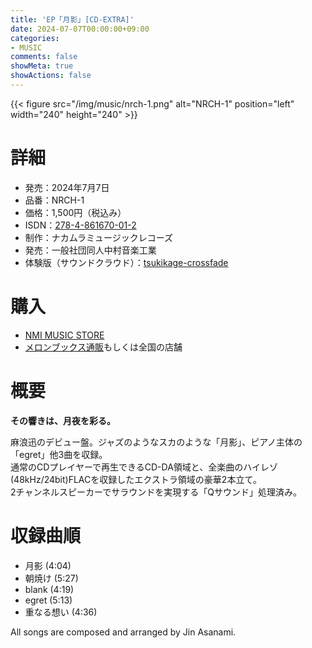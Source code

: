 ```yaml
---
title: 'EP「月影」[CD-EXTRA]'
date: 2024-07-07T00:00:00+09:00
categories:
- MUSIC
comments: false
showMeta: true
showActions: false
---
```


{{< figure src="/img/music/nrch-1.png" alt="NRCH-1" position="left" width="240" height="240" >}}

# 詳細
- 発売：2024年7月7日
- 品番：NRCH-1
- 価格：1,500円（税込み）
- ISDN：[278-4-861670-01-2](https://isdn.jp/2784861670012)
- 制作：ナカムラミュージックレコーズ
- 発売：一般社団同人中村音楽工業
- 体験版（サウンドクラウド）：[tsukikage-crossfade](https://soundcloud.com/hayatehay/tsukikage-crossfade)

# 購入
- [NMI MUSIC STORE](https://nmimusic.booth.pm/items/5865685)
- [メロンブックス通販](https://www.melonbooks.co.jp/detail/detail.php?product_id=2527472)もしくは全国の店舗

# 概要
**その響きは、月夜を彩る。**

麻浪迅のデビュー盤。ジャズのようなスカのような「月影」、ピアノ主体の「egret」他3曲を収録。<br>
通常のCDプレイヤーで再生できるCD-DA領域と、全楽曲のハイレゾ(48kHz/24bit)FLACを収録したエクストラ領域の豪華2本立て。<br>
2チャンネルスピーカーでサラウンドを実現する「Qサウンド」処理済み。

# 収録曲順
- 月影 (4:04)
- 朝焼け (5:27)
- blank (4:19)
- egret (5:13)
- 重なる想い (4:36)

All songs are composed and arranged by Jin Asanami.
